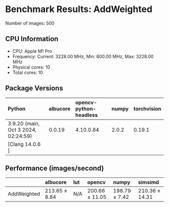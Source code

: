 # Benchmark Results: AddWeighted

Number of images: 500

## CPU Information

- CPU: Apple M1 Pro
- Frequency: Current: 3228.00 MHz, Min: 600.00 MHz, Max: 3228.00 MHz
- Physical cores: 10
- Total cores: 10

## Package Versions

| Python                                | albucore   | opencv-python-headless   | numpy   | torchvision   |
|:--------------------------------------|:-----------|:-------------------------|:--------|:--------------|
| 3.9.20 (main, Oct  3 2024, 02:24:59)  | 0.0.19     | 4.10.0.84                | 2.0.2   | 0.19.1        |
| [Clang 14.0.6 ]                       |            |                          |         |               |

## Performance (images/second)

|             | albucore      | lut   | opencv         | numpy         | simsimd        |
|:------------|:--------------|:------|:---------------|:--------------|:---------------|
| AddWeighted | 213.65 ± 8.84 | N/A   | 200.66 ± 11.05 | 198.79 ± 7.42 | 210.36 ± 14.31 |

